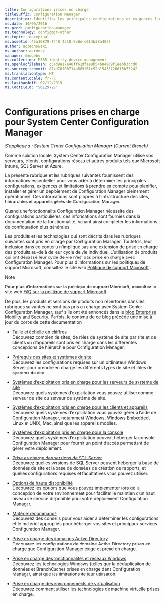 ```yaml
---
title: Configurations prises en charge
titleSuffix: Configuration Manager
description: Identifiez les principales configurations et exigences liées à la planification, au déploiement et à la maintenance d’un déploiement de System Center Configuration Manager fonctionnel.
ms.date: 10/06/2016
ms.prod: configuration-manager
ms.technology: configmgr-other
ms.topic: conceptual
ms.assetid: 45a10878-ff48-4318-9c6d-c014b38a4039
author: aczechowski
ms.author: aaroncz
manager: dougeby
ms.collection: M365-identity-device-management
ms.openlocfilehash: c56d9a17e48ff62dfae9b54b84909f1eebb3ccd0
ms.sourcegitcommit: 874d78f08714a509f61c52b154387268f5b73242
ms.translationtype: HT
ms.contentlocale: fr-FR
ms.lasthandoff: 02/12/2019
ms.locfileid: "56129729"
---
```

# <a name="supported-configurations-for-system-center-configuration-manager"></a>Configurations prises en charge pour System Center Configuration Manager

*S’applique à : System Center Configuration Manager (Current Branch)*

Comme solution locale, System Center Configuration Manager utilise vos serveurs, clients, configurations réseau et autres produits tels que Microsoft Intune, SQL Server et Azure.

La présente rubrique et les rubriques suivantes fournissent des informations essentielles pour vous aider à déterminer les principales configurations, exigences et limitations à prendre en compte pour planifier, installer et gérer un déploiement de Configuration Manager pleinement opérationnel.  Ces informations sont propres à l’infrastructure des sites, hiérarchies et appareils gérés de Configuration Manager.

Quand une fonctionnalité Configuration Manager nécessite des configurations particulières, ces informations sont fournies dans la documentation de la fonctionnalité, venant ainsi compléter les informations de configuration plus générales.  

 Les produits et les technologies qui sont décrits dans les rubriques suivantes sont pris en charge par Configuration Manager. Toutefois, leur inclusion dans ce contenu n’implique pas une extension de prise en charge des produits au-delà de leur cycle de vie individuel. L’utilisation de produits qui ont dépassé leur cycle de vie n’est pas prise en charge avec Configuration Manager. Pour plus d’informations sur les politiques de support Microsoft, consultez le site web [Politique de support Microsoft](http://go.microsoft.com/fwlink/p/?LinkId=208270) .  

> [!NOTE]  
>  Pour plus d’informations sur la politique de support Microsoft, consultez le site web [FAQ sur la politique de support Microsoft](http://go.microsoft.com/fwlink/p/?LinkId=31976).  

 De plus, les produits et versions de produits non répertoriés dans les rubriques suivantes ne sont pas pris en charge avec System Center Configuration Manager, sauf s’ils ont été annoncés dans le [blog Enterprise Mobility and Security](https://blogs.technet.microsoft.com/enterprisemobility/).  Parfois, le contenu de ce blog précède une mise à jour du corps de cette documentation.


-  [Taille et échelle en chiffres](../../../core/plan-design/configs/size-and-scale-numbers.md)  
Découvrez combien de sites, de rôles de système de site par site et de clients ou d’appareils sont pris en charge dans les différentes conceptions de hiérarchie pour Configuration Manager.

-  [Prérequis des sites et systèmes de site](../../../core/plan-design/configs/site-and-site-system-prerequisites.md)  
Découvrez les configurations requises sur un ordinateur Windows Server pour prendre en charge les différents types de site et rôles de système de site.

-  [Systèmes d’exploitation pris en charge pour les serveurs de système de site](../../../core/plan-design/configs/supported-operating-systems-for-site-system-servers.md)  
Découvrez quels systèmes d’exploitation vous pouvez utiliser comme serveur de site ou serveur de système de site.

-  [Systèmes d’exploitation pris en charge pour les clients et appareils](../../../core/plan-design/configs/supported-operating-systems-for-clients-and-devices.md)  
Découvrez quels systèmes d’exploitation vous pouvez gérer à l’aide de Configuration Manager, notamment Windows, Windows Embedded, Linux et UNIX, Mac, ainsi que les appareils mobiles.

-  [Systèmes d’exploitation pris en charge pour la console](../../../core/plan-design/configs/supported-operating-systems-consoles.md)  
Découvrez quels systèmes d’exploitation peuvent héberger la console Configuration Manager pour fournir un point d’accès permettant de gérer votre déploiement.  

-  [Prise en charge des versions de SQL Server](../../../core/plan-design/configs/support-for-sql-server-versions.md)  
Découvrez quelles versions de SQL Server peuvent héberger la base de données de site et la base de données de création de rapports, et quelles configurations requises et facultatives vous pouvez utiliser.

-  [Options de haute disponibilité](../../../protect/understand/high-availability-options.md)  
Découvrez les options que vous pouvez implémenter lors de la conception de votre environnement pour faciliter le maintien d’un haut niveau de service disponible pour votre déploiement Configuration Manager.

-  [Matériel recommandé](../../../core/plan-design/configs/recommended-hardware.md)  
Découvrez des conseils pour vous aider à déterminer les configurations et le matériel appropriés pour héberger vos sites et principaux services Configuration Manager.

-  [Prise en charge des domaines Active Directory](../../../core/plan-design/configs/support-for-active-directory-domains.md)  
Découvrez les configurations de domaine Active Directory prises en charge que Configuration Manager exige et prend en charge.

-  [Prise en charge des fonctionnalités et réseaux Windows](../../../core/plan-design/configs/support-for-windows-features-and-networks.md)  
Découvrez les technologies Windows (telles que la déduplication de données et BranchCache) prises en charge dans Configuration Manager, ainsi que les limitations de leur utilisation.

-  [Prise en charge des environnements de virtualisation](../../../core/plan-design/configs/support-for-virtualization-environments.md)  
Découvrez comment utiliser les technologies de machine virtuelle prises en charge.
